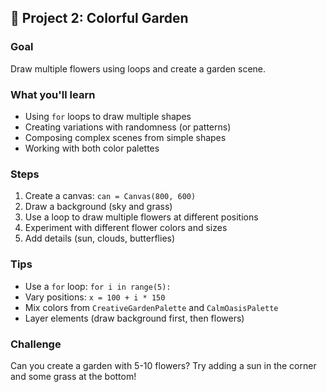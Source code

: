 ## 🌻 Project 2: Colorful Garden

### Goal
Draw multiple flowers using loops and create a garden scene.

### What you'll learn
- Using `for` loops to draw multiple shapes
- Creating variations with randomness (or patterns)
- Composing complex scenes from simple shapes
- Working with both color palettes

### Steps
1. Create a canvas: `can = Canvas(800, 600)`
2. Draw a background (sky and grass)
3. Use a loop to draw multiple flowers at different positions
4. Experiment with different flower colors and sizes
5. Add details (sun, clouds, butterflies)

### Tips
- Use a `for` loop: `for i in range(5):`
- Vary positions: `x = 100 + i * 150`
- Mix colors from `CreativeGardenPalette` and `CalmOasisPalette`
- Layer elements (draw background first, then flowers)

### Challenge
Can you create a garden with 5-10 flowers? Try adding a sun in the corner and some grass at the bottom!
